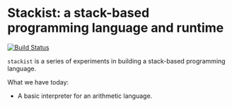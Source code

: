 # Stackist: a stack-based programming language and runtime

[![Build Status](https://secure.travis-ci.org/stevej/stackist.png?branch=master)](http://travis-ci.org/stevej/stackist)

`stackist` is a series of experiments in building a stack-based
programming language.

What we have today:
* A basic interpreter for an arithmetic language.
